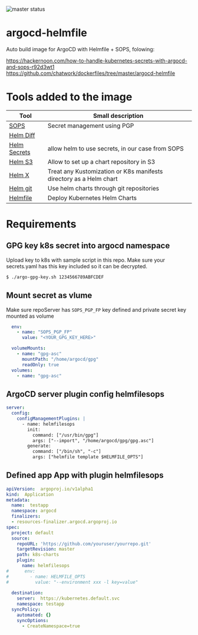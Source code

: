 ![master status](https://github.com/sdelrio/argocd-helmfile/actions/workflows/main.yml/badge.svg)

# argocd-helmfile

Auto build image for ArgoCD with Helmfile + SOPS, folowing:

https://hackernoon.com/how-to-handle-kubernetes-secrets-with-argocd-and-sops-r92d3wt1
https://github.com/chatwork/dockerfiles/tree/master/argocd-helmfile

# Tools added to the image

| Tool  | Small description|
|-------|------------------|
| [SOPS](https://github.com/mozilla/sops) | Secret management using PGP  |
| [Helm Diff](https://github.com/databus23/helm-diff) | |
| [Helm Secrets](https://github.com/zendesk/helm-secrets ) | allow helm to use secrets, in our case from SOPS |
| [Helm S3](https://github.com/hypnoglow/helm-s3.git) | Allow to set up a chart repository in S3 |
| [Helm X](https://github.com/mumoshu/helm-x) |  Treat any Kustomization or K8s manifests directory as a Helm chart |
| [Helm git](https://github.com/hypnoglow/helm-s3.git) | Use helm charts through git repositories |
| [Helmfile](https://github.com/roboll/helmfile) | Deploy Kubernetes Helm Charts |

# Requirements

## GPG key k8s secret into argocd namespace

Upload key to k8s with sample script in this repo. Make sure your secrets.yaml has this key included so it can be decrypted.

```bash
$ ./argo-gpg-key.sh 1234566789ABFCDEF
```

## Mount secret as vlume

Make sure repoServer has `SOPS_PGP_FP` key defined and private secret key mounted as volume
```yaml
  env:
    - name: "SOPS_PGP_FP"
      value: "<YOUR_GPG_KEY_HERE>"

  volumeMounts:
    - name: "gpg-asc"
      mountPath: "/home/argocd/gpg"
      readOnly: true
  volumes:
    - name: "gpg-asc"

```

## ArgoCD server plugin config helmfilesops

```yaml
server:
  config:
    configManagementPlugins: |
      - name: helmfilesops
        init:
          command: ["/usr/bin/gpg"]
          args: ["--import", "/home/argocd/gpg/gpg.asc"]
        generate:
          command: ["/bin/sh", "-c"]
          args: ["helmfile template $HELMFILE_OPTS"]

```


## Defined app App with plugin helmfilesops

```yaml
apiVersion:  argoproj.io/v1alpha1
kind:  Application
metadata:  
  name:  testapp
  namespace: argocd
  finalizers:
  - resources-finalizer.argocd.argoproj.io
spec:  
  project: default
  source:  
    repoURL: 'https://github.com/youruser/yourrepo.git'
    targetRevision: master
    path: k8s-charts
    plugin:
      name: helmfilesops
#      env:
#        - name: HELMFILE_OPTS
#          value: "--environment xxx -l key=value"
        
  destination:  
    server:  https://kubernetes.default.svc
    namespace: testapp
  syncPolicy:
    automated: {}
    syncOptions:
      - CreateNamespace=true
```

